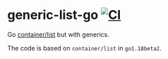 # generic-list-go [![CI](https://github.com/bahlo/generic-list-go/actions/workflows/ci.yml/badge.svg)](https://github.com/bahlo/generic-list-go/actions/workflows/ci.yml)

Go [container/list](https://pkg.go.dev/container/list) but with generics.

The code is based on `container/list` in `go1.18beta2`.
